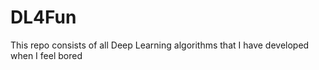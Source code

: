 # DL4Fun
This repo consists of all Deep Learning algorithms that I have developed when I feel bored
